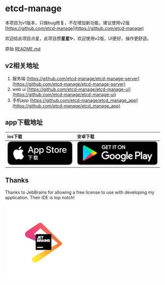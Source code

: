 # etcd-manage

本项目为v1版本，只做bug修复，不在增加新功能，建议使用v2版 [https://github.com/etcd-manage](https://github.com/etcd-manage)

欢迎给此项目点星，此项目攒**星星✨**，欢迎使用v2版，UI更好，操作更舒适。

原始 [README.md](README_v1.md)

## v2相关地址
1. 服务端 [https://github.com/etcd-manage/etcd-manage-server](https://github.com/etcd-manage/etcd-manage-server)
2. web ui [https://github.com/etcd-manage/etcd-manage-ui](https://github.com/etcd-manage/etcd-manage-ui)
3. 手机app [https://github.com/etcd-manage/etcd_manage_app](https://github.com/etcd-manage/etcd_manage_app)

## app下载地址

| ios下载 | 安卓下载 |
| :--- | :--- |
|  [![](images/ios_down.png)](https://apps.apple.com/cn/app/etcd-ui/id1529862281) | [![](images/google-play-badge.png)]() |


## Thanks
Thanks to JebBrains for allowing a free license to use with developing my application. Their IDE is top notch!

[![PyCharm](images/jetbrains_logo.png)](https://www.jetbrains.com/?from=lyanna)

